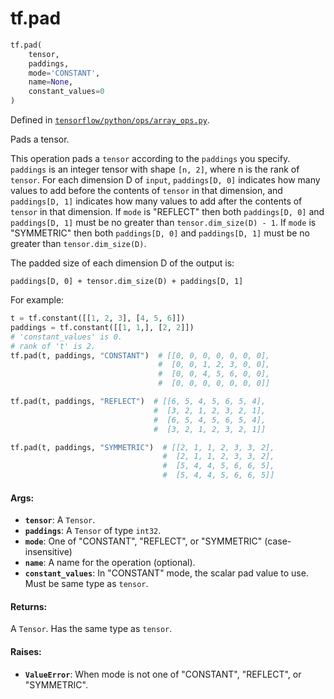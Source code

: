 <div itemscope itemtype="http://developers.google.com/ReferenceObject">
<meta itemprop="name" content="tf.pad" />
<meta itemprop="path" content="Stable" />
</div>

# tf.pad

``` python
tf.pad(
    tensor,
    paddings,
    mode='CONSTANT',
    name=None,
    constant_values=0
)
```



Defined in [`tensorflow/python/ops/array_ops.py`](/code/stable/tensorflow/python/ops/array_ops.py).

Pads a tensor.

This operation pads a `tensor` according to the `paddings` you specify.
`paddings` is an integer tensor with shape `[n, 2]`, where n is the rank of
`tensor`. For each dimension D of `input`, `paddings[D, 0]` indicates how
many values to add before the contents of `tensor` in that dimension, and
`paddings[D, 1]` indicates how many values to add after the contents of
`tensor` in that dimension. If `mode` is "REFLECT" then both `paddings[D, 0]`
and `paddings[D, 1]` must be no greater than `tensor.dim_size(D) - 1`. If
`mode` is "SYMMETRIC" then both `paddings[D, 0]` and `paddings[D, 1]` must be
no greater than `tensor.dim_size(D)`.

The padded size of each dimension D of the output is:

`paddings[D, 0] + tensor.dim_size(D) + paddings[D, 1]`

For example:

```python
t = tf.constant([[1, 2, 3], [4, 5, 6]])
paddings = tf.constant([[1, 1,], [2, 2]])
# 'constant_values' is 0.
# rank of 't' is 2.
tf.pad(t, paddings, "CONSTANT")  # [[0, 0, 0, 0, 0, 0, 0],
                                 #  [0, 0, 1, 2, 3, 0, 0],
                                 #  [0, 0, 4, 5, 6, 0, 0],
                                 #  [0, 0, 0, 0, 0, 0, 0]]

tf.pad(t, paddings, "REFLECT")  # [[6, 5, 4, 5, 6, 5, 4],
                                #  [3, 2, 1, 2, 3, 2, 1],
                                #  [6, 5, 4, 5, 6, 5, 4],
                                #  [3, 2, 1, 2, 3, 2, 1]]

tf.pad(t, paddings, "SYMMETRIC")  # [[2, 1, 1, 2, 3, 3, 2],
                                  #  [2, 1, 1, 2, 3, 3, 2],
                                  #  [5, 4, 4, 5, 6, 6, 5],
                                  #  [5, 4, 4, 5, 6, 6, 5]]
```

#### Args:

* <b>`tensor`</b>: A `Tensor`.
* <b>`paddings`</b>: A `Tensor` of type `int32`.
* <b>`mode`</b>: One of "CONSTANT", "REFLECT", or "SYMMETRIC" (case-insensitive)
* <b>`name`</b>: A name for the operation (optional).
* <b>`constant_values`</b>: In "CONSTANT" mode, the scalar pad value to use. Must be
    same type as `tensor`.


#### Returns:

A `Tensor`. Has the same type as `tensor`.


#### Raises:

* <b>`ValueError`</b>: When mode is not one of "CONSTANT", "REFLECT", or "SYMMETRIC".